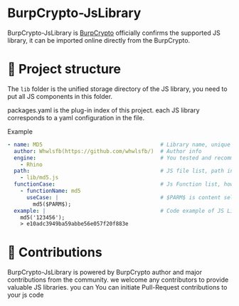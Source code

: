 # BurpCrypto-JsLibrary

BurpCrypto-JsLibrary is [BurpCrypto](https://github.com/whwlsfb/BurpCrypto) officially confirms the supported JS library,  it can be imported online directly from the BurpCrypto.

# 📑 Project structure

The `lib` folder is the unified storage directory of the JS library, you need to put all JS components in this folder.

packages.yaml is the plug-in index of this project. each JS library corresponds to a yaml configuration in the file.

Example
```yaml
- name: MD5                                     # Library name, unique 
  author: Whwlsfb(https://github.com/whwlsfb/)  # Author info 
  engine:                                       # You tested and recommanded engine, multiple, such as [Rhino, JreBuiltIn, HtmlUnit]
    - Rhino
  path:                                         # JS file list, path in this project, will be loaded in order.
    - lib/md5.js
  functionCase:                                 # Js Function list, how to call the JS library you provided.
    - functionName: md5
      useCase: |                                # $PARM$ is content selected by the user will be replaced with `useCase`.
        md5($PARM$);
  example: |                                    # Code example of JS Library.
    md5('123456');
    > e10adc3949ba59abbe56e057f20f883e
```

# 💪 Contributions

BurpCrypto-JsLibrary is powered by BurpCrypto author and major contributions from the community. we welcome any contributors to provide valuable JS libraries. you can You can initiate Pull-Request contributions to your js code

